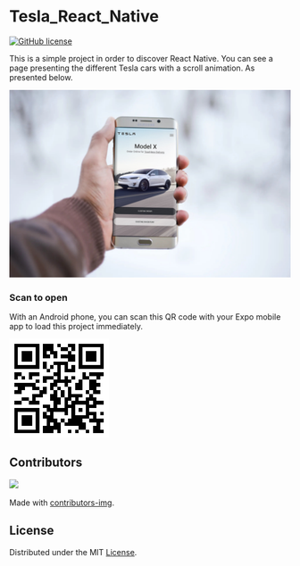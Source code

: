 # Tesla_React_Native

[![GitHub license](https://img.shields.io/github/license/wilfriedaugeard/Tesla_React_Native)](https://github.com/wilfriedaugeard/Tesla_React_Native/blob/master/LICENSE)

This is a simple project in order to discover React Native. You can see a page presenting the different Tesla cars with a scroll animation. As presented below. 

![app image](https://github.com/wilfriedaugeard/Tesla_React_Native/blob/main/assets/mockup.jpg)

### Scan to open

With an Android phone, you can scan this QR code with your Expo mobile app to load this project immediately.

![app image](https://github.com/wilfriedaugeard/Tesla_React_Native/blob/main/assets/qr_code.png)



## Contributors
<a href="https://github.com/wilfriedaugeard/readme_template/graphs/contributors">
  <img src="https://contributors-img.firebaseapp.com/image?repo=wilfriedaugeard/readme_template" />
</a>

Made with [contributors-img](https://contributors-img.firebaseapp.com).



## License

Distributed under the MIT [License](https://github.com/wilfriedaugeard/Tesla_React_Native/blob/master/LICENSE).
